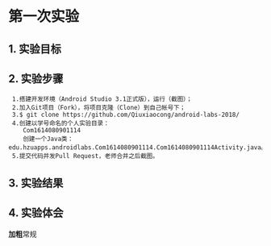 # 第一次实验 

## 1. 实验目标

## 2. 实验步骤
      
     1.搭建开发环境（Android Studio 3.1正式版），运行（截图）；
     2.加入Git项目（Fork），将项目克隆（Clone）到自己帐号下；
     3.$ git clone https://github.com/Qiuxiaocong/android-labs-2018/
     4.创建以学号命名的个人实验目录：
        Com1614080901114
        创建一个Java类：edu.hzuapps.androidlabs.Com1614080901114.Com1614080901114Activity.java。
     5.提交代码并发Pull Request，老师合并之后截图。

## 3. 实验结果

## 4. 实验体会

**加粗**常规
